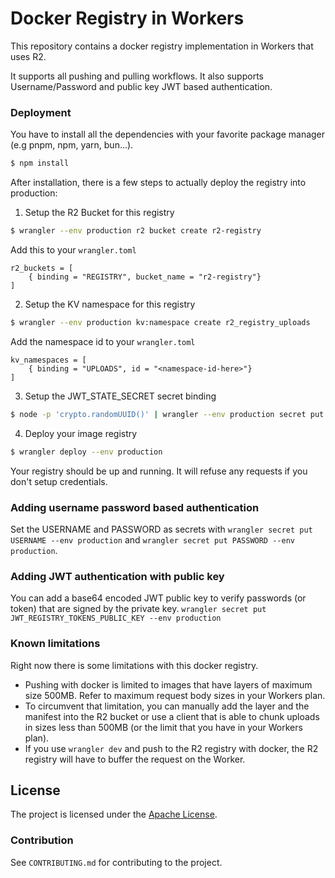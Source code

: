 # Docker Registry in Workers

This repository contains a docker registry implementation in Workers that uses R2.

It supports all pushing and pulling workflows. It also supports
Username/Password and public key JWT based authentication.

### Deployment

You have to install all the dependencies with your favorite package manager (e.g pnpm, npm, yarn, bun...).
```bash
$ npm install
```

After installation, there is a few steps to actually deploy the registry into production:

1. Setup the R2 Bucket for this registry

```bash
$ wrangler --env production r2 bucket create r2-registry 
```

Add this to your `wrangler.toml`
```
r2_buckets = [
    { binding = "REGISTRY", bucket_name = "r2-registry"}
]
```

2. Setup the KV namespace for this registry

```bash
$ wrangler --env production kv:namespace create r2_registry_uploads 
```

Add the namespace id to your `wrangler.toml`
```
kv_namespaces = [
    { binding = "UPLOADS", id = "<namespace-id-here>"}
]
```

3. Setup the JWT_STATE_SECRET secret binding

```bash
$ node -p 'crypto.randomUUID()' | wrangler --env production secret put JWT_STATE_SECRET
```

4. Deploy your image registry
```bash
$ wrangler deploy --env production
```

Your registry should be up and running. It will refuse any requests if you don't setup credentials.

### Adding username password based authentication
Set the USERNAME and PASSWORD as secrets with `wrangler secret put USERNAME --env production` and `wrangler secret put PASSWORD --env production`.

### Adding JWT authentication with public key
You can add a base64 encoded JWT public key to verify passwords (or token) that are signed by the private key.
`wrangler secret put JWT_REGISTRY_TOKENS_PUBLIC_KEY --env production`

### Known limitations
Right now there is some limitations with this docker registry.

- Pushing with docker is limited to images that have layers of maximum size 500MB. Refer to maximum request body sizes in your Workers plan.
- To circumvent that limitation, you can manually add the layer and the manifest into the R2 bucket or use a client that is able to chunk uploads in sizes less than 500MB (or the limit that you have in your Workers plan).
- If you use `wrangler dev` and push to the R2 registry with docker, the R2 registry will have to buffer the request on the Worker.

## License

The project is licensed under the [Apache License](https://opensource.org/licenses/apache-2.0/).

### Contribution

See `CONTRIBUTING.md` for contributing to the project.
